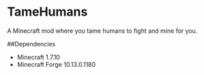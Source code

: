 TameHumans
==========

A Minecraft mod where you tame humans to fight and mine for you.

##Dependencies
* Minecraft 1.7.10
* Minecraft Forge 10.13.0.1180

